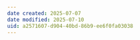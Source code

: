 ```yaml
---
date created: 2025-07-07
date modified: 2025-07-10
uid: a2571607-d904-40bd-86b9-ee6f0fa03038
---
```

